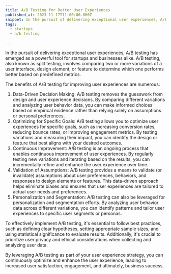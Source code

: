 ```yaml
---
title: A/B Testing for Better User Experiences
published_at: 2023-11-17T11:00:00.000Z
snippet: In the pursuit of delivering exceptional user experiences, A/B testing has emerged as a powerful tool for startups and businesses alike...
tags:
  - startups
  - a/b testing

---
```


In the pursuit of delivering exceptional user experiences, A/B testing has emerged as a powerful tool for startups and businesses alike. A/B testing, also known as split testing, involves comparing two or more variations of a user interface, design element, or feature to determine which one performs better based on predefined metrics.

The benefits of A/B testing for improving user experiences are numerous:
  1. Data-Driven Decision Making: A/B testing removes the guesswork from design and user experience decisions. By comparing different variations and analyzing user behavior data, you can make informed choices based on empirical evidence rather than relying solely on assumptions or personal preferences.
  2. Optimizing for Specific Goals: A/B testing allows you to optimize user experiences for specific goals, such as increasing conversion rates, reducing bounce rates, or improving engagement metrics. By testing variations and measuring their impact, you can identify the design or feature that best aligns with your desired outcomes.
  3. Continuous Improvement: A/B testing is an ongoing process that enables continuous improvement of user experiences. By regularly testing new variations and iterating based on the results, you can incrementally refine and enhance the user experience over time.
  4. Validation of Assumptions: A/B testing provides a means to validate (or invalidate) assumptions about user preferences, behaviors, and responses to design elements or features. This data-driven approach helps eliminate biases and ensures that user experiences are tailored to actual user needs and preferences.
  5. Personalization and Segmentation: A/B testing can also be leveraged for personalization and segmentation efforts. By analyzing user behavior data across different variations, you can identify patterns and tailor user experiences to specific user segments or personas.

To effectively implement A/B testing, it's essential to follow best practices, such as defining clear hypotheses, setting appropriate sample sizes, and using statistical significance to evaluate results. Additionally, it's crucial to prioritize user privacy and ethical considerations when collecting and analyzing user data.

By leveraging A/B testing as part of your user experience strategy, you can continuously optimize and enhance the user experience, leading to increased user satisfaction, engagement, and ultimately, business success.